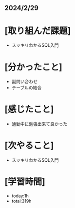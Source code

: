 ## 2024/2/29

# [取り組んだ課題]
- スッキリわかるSQL入門
# [分かったこと]
- 副問い合わせ
- テーブルの結合
# [感じたこと]  
- 通勤中に勉強出来て良かった
# [次やること]
- スッキリわかるSQL入門
# [学習時間]
- today:1h 
- total:319h
